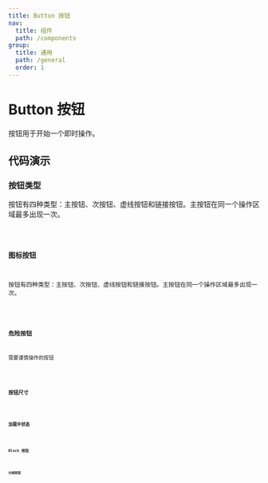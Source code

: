 ```yaml
---
title: Button 按钮
nav:
  title: 组件
  path: /components
group:
  title: 通用
  path: /general
  order: 1
---
```


# Button 按钮

按钮用于开始一个即时操作。

## 代码演示

### 按钮类型

按钮有四种类型：主按钮、次按钮、虚线按钮和链接按钮。主按钮在同一个操作区域最多出现一次。

<code src="./demo/demo01.tsx" />

### 图标按钮

按钮有四种类型：主按钮、次按钮、虚线按钮和链接按钮。主按钮在同一个操作区域最多出现一次。

<code src="./demo/demo02.tsx" />

### 危险按钮

需要谨慎操作的按钮

<code src="./demo/demo03.tsx" />

### 按钮尺寸

<code src="./demo/demo04.tsx" />

### 加载中状态

<code src="./demo/demo05.tsx" />

### Block 按钮

<code src="./demo/demo06.tsx" />

### 分组按钮

<code src="./demo/demo07.tsx" />
